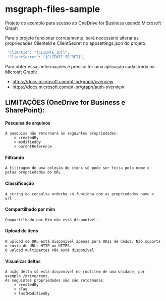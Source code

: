 # msgraph-files-sample
Projeto de exemplo para acesso ao OneDrive for Business usando Microsoft Graph



Para o projeto funcionar corretamente, será necessário alterar as propriedades ClienteId e ClientSecret no appsettings.json do projeto.

```sh
 "ClientId": "{CLIENTE_ID}}",
 "ClientSecret": "{CLIENTE_SECRET}",
```


Para obter essas informações é preciso ter uma aplicação cadastrada no Microsft Graph:
- https://docs.microsoft.com/pt-br/graph/overview
- https://docs.microsoft.com/pt-br/graph/auth-overview


LIMITAÇÕES (OneDrive for Business e SharePoint):
-------------

#### Pesquisa de arquivos
	A pesquisa não retornará as seguintes propriedades:
        > createdBy
        > modifiedBy
        > parentReference


#### Filtrando
	A filtragem de uma coleção de itens só pode ser feita pelo nome e pelas propriedades do URL .

#### Classificação
	A string de consulta orderby só funciona com as propriedades name e url .

#### Compartilhado por mim
	Compartilhado por Mim não está disponível.

#### Upload de itens
	O upload de URL está disponível apenas para URIs de dados. Não suporta o envio de URLs HTTP ou HTTPS.
    O upload multipartes não está disponível.

#### Visualizar deltas
	A ação delta só está disponível no rootitem de uma unidade, por exemplo /drive/root.
	As seguintes propriedades não são retornadas:
		> createdBy
		> cTag
		> lastModifiedBy
